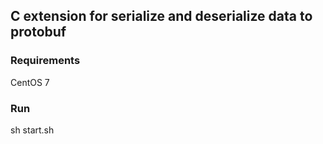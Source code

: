 ## C extension for serialize and deserialize data to protobuf

### Requirements
CentOS 7

### Run

sh start.sh
